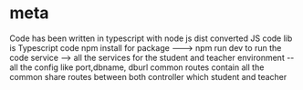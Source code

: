 # meta
Code has been written in typescript with node js
dist converted JS code
lib is Typescript code
npm install for package ---> npm run dev to run the code
service --> all the services for the student and teacher
environment -- all the config like port,dbname, dburl
common routes contain all the common share routes between both controller which student and teacher



